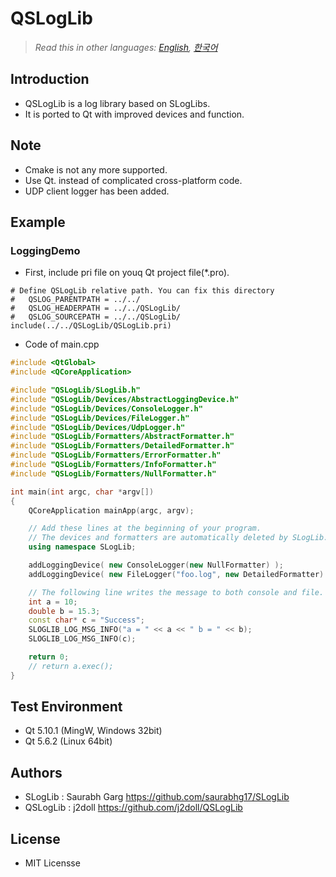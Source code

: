 # QSLogLib

> *Read this in other languages: [English](README.md), [한국어](README.ko.md)*

## Introduction
- QSLogLib is a log library based on SLogLibs.
- It is ported to Qt with improved devices and function.

## Note
- Cmake is not any more supported. 
- Use Qt. instead of complicated cross-platform code.
- UDP client logger has been added. 

## Example
### LoggingDemo
- First, include pri file on youq Qt project file(*.pro).
```
# Define QSLogLib relative path. You can fix this directory
#   QSLOG_PARENTPATH = ../../
#   QSLOG_HEADERPATH = ../../QSLogLib/
#   QSLOG_SOURCEPATH = ../../QSLogLib/
include(../../QSLogLib/QSLogLib.pri)
```
- Code of main.cpp
```cpp
#include <QtGlobal>
#include <QCoreApplication>

#include "QSLogLib/SLogLib.h"
#include "QSLogLib/Devices/AbstractLoggingDevice.h"
#include "QSLogLib/Devices/ConsoleLogger.h"
#include "QSLogLib/Devices/FileLogger.h"
#include "QSLogLib/Devices/UdpLogger.h"
#include "QSLogLib/Formatters/AbstractFormatter.h"
#include "QSLogLib/Formatters/DetailedFormatter.h"
#include "QSLogLib/Formatters/ErrorFormatter.h"
#include "QSLogLib/Formatters/InfoFormatter.h"
#include "QSLogLib/Formatters/NullFormatter.h"

int main(int argc, char *argv[])
{
    QCoreApplication mainApp(argc, argv);

    // Add these lines at the beginning of your program.
    // The devices and formatters are automatically deleted by SLogLib.
    using namespace SLogLib;

    addLoggingDevice( new ConsoleLogger(new NullFormatter) );
    addLoggingDevice( new FileLogger("foo.log", new DetailedFormatter) );

    // The following line writes the message to both console and file.
    int a = 10;
    double b = 15.3;
    const char* c = "Success";
    SLOGLIB_LOG_MSG_INFO("a = " << a << " b = " << b);
    SLOGLIB_LOG_MSG_INFO(c);

    return 0;
    // return a.exec();
}
```

## Test Environment
- Qt 5.10.1 (MingW, Windows 32bit)
- Qt 5.6.2 (Linux 64bit)

## Authors
- SLogLib : Saurabh Garg https://github.com/saurabhg17/SLogLib
- QSLogLib : j2doll https://github.com/j2doll/QSLogLib
	
## License
- MIT Licensse
